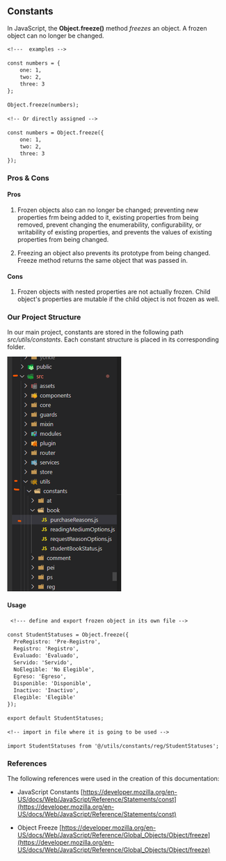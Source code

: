## Constants

In JavaScript, the **Object.freeze()** method _freezes_ an object.  A frozen object can no longer be changed.

```
<!---  examples -->

const numbers = {
    one: 1,
    two: 2,
    three: 3
};

Object.freeze(numbers);

<!-- Or directly assigned -->

const numbers = Object.freeze({
    one: 1,
    two: 2,
    three: 3
});

```

### Pros & Cons

#### Pros

1. Frozen objects also can no longer be changed; preventing new properties frm being added to it, existing properties from being removed,
prevent changing the enumerability, configurability, or writability of existing properties, and prevents the values of existing properties from being changed.

2. Freezing an object also prevents its prototype from being changed.  Freeze method returns the same object that was passed in.

#### Cons

1. Frozen objects with nested properties are not actually frozen.  Child object's properties are mutable if the child object is not frozen as well.

### Our Project Structure

In our main project, constants are stored in the following path _src/utils/constants_.  Each constant structure is placed in its corresponding folder. 

![constants](../../../images/constants.png)

#### Usage

```
 <!--- define and export frozen object in its own file -->

const StudentStatuses = Object.freeze({
  PreRegistro: 'Pre-Registro',
  Registro: 'Registro',
  Evaluado: 'Evaluado',
  Servido: 'Servido',
  NoElegible: 'No Elegible',
  Egreso: 'Egreso',
  Disponible: 'Disponible',
  Inactivo: 'Inactivo',
  Elegible: 'Elegible'
});

export default StudentStatuses;

<!-- import in file where it is going to be used -->

import StudentStatuses from '@/utils/constants/reg/StudentStatuses';
```

### References 

The following references were used in the creation of this documentation:

- JavaScript Constants
[https://developer.mozilla.org/en-US/docs/Web/JavaScript/Reference/Statements/const](https://developer.mozilla.org/en-US/docs/Web/JavaScript/Reference/Statements/const)

- Object Freeze
[https://developer.mozilla.org/en-US/docs/Web/JavaScript/Reference/Global_Objects/Object/freeze](https://developer.mozilla.org/en-US/docs/Web/JavaScript/Reference/Global_Objects/Object/freeze)

